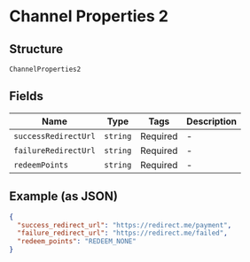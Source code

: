 
# Channel Properties 2

## Structure

`ChannelProperties2`

## Fields

| Name | Type | Tags | Description |
|  --- | --- | --- | --- |
| `successRedirectUrl` | `string` | Required | - |
| `failureRedirectUrl` | `string` | Required | - |
| `redeemPoints` | `string` | Required | - |

## Example (as JSON)

```json
{
  "success_redirect_url": "https://redirect.me/payment",
  "failure_redirect_url": "https://redirect.me/failed",
  "redeem_points": "REDEEM_NONE"
}
```

